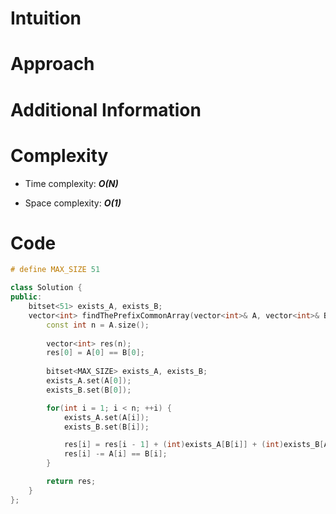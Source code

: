 # Intuition

# Approach

# Additional Information

# Complexity
- Time complexity: ***O(N)***
<!-- Add your time complexity here, e.g. $$O(n)$$ -->

- Space complexity: ***O(1)***
<!-- Add your space complexity here, e.g. $$O(n)$$ -->

# Code
```cpp
# define MAX_SIZE 51

class Solution {
public:
    bitset<51> exists_A, exists_B;
    vector<int> findThePrefixCommonArray(vector<int>& A, vector<int>& B) {
        const int n = A.size();
        
        vector<int> res(n);
        res[0] = A[0] == B[0];
        
        bitset<MAX_SIZE> exists_A, exists_B;
        exists_A.set(A[0]);
        exists_B.set(B[0]);

        for(int i = 1; i < n; ++i) {
            exists_A.set(A[i]);
            exists_B.set(B[i]);

            res[i] = res[i - 1] + (int)exists_A[B[i]] + (int)exists_B[A[i]];
            res[i] -= A[i] == B[i];
        }

        return res;
    }
};
```
